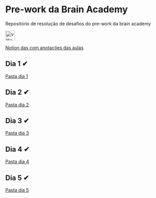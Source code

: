 # Pre-work da Brain Academy
Repositório de resolução de desafios do pre-work da brain academy

<a href="https://dticed.notion.site/dticed/9384401fdba941d9a579b58d0120ab45?v=e0a7e2946d29497aa87e49ec849ae78f">
  <img src="https://img.icons8.com/nolan/452/notion.png" alt="visual studio code" width="30px">
</a>

[Notion das com anotações das aulas](https://dticed.notion.site/dticed/9384401fdba941d9a579b58d0120ab45?v=e0a7e2946d29497aa87e49ec849ae78f) 

## Dia 1 ✔
[Pasta dia 1](https://github.com/dticed/bacademy-pre-work/tree/minhas_resolucoes/dia1)
## Dia 2 ✔
[Pasta dia 2](https://github.com/dticed/bacademy-pre-work/tree/minhas_resolucoes/dia2)
## Dia 3 ✔
[Pasta dia 3](https://github.com/dticed/bacademy-pre-work/tree/minhas_resolucoes/dia3)
## Dia 4 ✔
[Pasta dia 4](hhttps://github.com/dticed/bacademy-pre-work/tree/minhas_resolucoes/dia4)
## Dia 5 ✔
[Pasta dia 5](https://github.com/dticed/bacademy-pre-work/tree/minhas_resolucoes/dia5)
